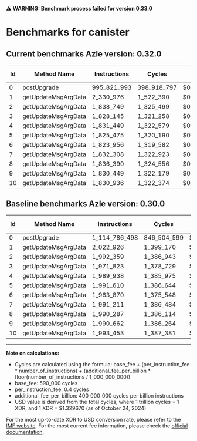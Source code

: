 ⚠️ **WARNING: Benchmark process failed for version 0.33.0**

# Benchmarks for canister

## Current benchmarks Azle version: 0.32.0

| Id  | Method Name         | Instructions | Cycles      | USD           | USD/Million Calls | Change                                  |
| --- | ------------------- | ------------ | ----------- | ------------- | ----------------- | --------------------------------------- |
| 0   | postUpgrade         | 995_821_993  | 398_918_797 | $0.0005304304 | $530.43           | <font color="green">-118_964_505</font> |
| 1   | getUpdateMsgArgData | 2_330_976    | 1_522_390   | $0.0000020243 | $2.02             | <font color="red">+308_050</font>       |
| 2   | getUpdateMsgArgData | 1_838_749    | 1_325_499   | $0.0000017625 | $1.76             | <font color="green">-153_610</font>     |
| 3   | getUpdateMsgArgData | 1_828_145    | 1_321_258   | $0.0000017568 | $1.75             | <font color="green">-143_678</font>     |
| 4   | getUpdateMsgArgData | 1_831_449    | 1_322_579   | $0.0000017586 | $1.75             | <font color="green">-158_489</font>     |
| 5   | getUpdateMsgArgData | 1_825_475    | 1_320_190   | $0.0000017554 | $1.75             | <font color="green">-166_135</font>     |
| 6   | getUpdateMsgArgData | 1_823_956    | 1_319_582   | $0.0000017546 | $1.75             | <font color="green">-139_914</font>     |
| 7   | getUpdateMsgArgData | 1_832_308    | 1_322_923   | $0.0000017591 | $1.75             | <font color="green">-158_903</font>     |
| 8   | getUpdateMsgArgData | 1_836_390    | 1_324_556   | $0.0000017612 | $1.76             | <font color="green">-153_897</font>     |
| 9   | getUpdateMsgArgData | 1_830_449    | 1_322_179   | $0.0000017581 | $1.75             | <font color="green">-160_213</font>     |
| 10  | getUpdateMsgArgData | 1_830_936    | 1_322_374   | $0.0000017583 | $1.75             | <font color="green">-162_517</font>     |

## Baseline benchmarks Azle version: 0.30.0

| Id  | Method Name         | Instructions  | Cycles      | USD           | USD/Million Calls |
| --- | ------------------- | ------------- | ----------- | ------------- | ----------------- |
| 0   | postUpgrade         | 1_114_786_498 | 846_504_599 | $0.0011255718 | $1_125.57         |
| 1   | getUpdateMsgArgData | 2_022_926     | 1_399_170   | $0.0000018604 | $1.86             |
| 2   | getUpdateMsgArgData | 1_992_359     | 1_386_943   | $0.0000018442 | $1.84             |
| 3   | getUpdateMsgArgData | 1_971_823     | 1_378_729   | $0.0000018333 | $1.83             |
| 4   | getUpdateMsgArgData | 1_989_938     | 1_385_975   | $0.0000018429 | $1.84             |
| 5   | getUpdateMsgArgData | 1_991_610     | 1_386_644   | $0.0000018438 | $1.84             |
| 6   | getUpdateMsgArgData | 1_963_870     | 1_375_548   | $0.0000018290 | $1.82             |
| 7   | getUpdateMsgArgData | 1_991_211     | 1_386_484   | $0.0000018436 | $1.84             |
| 8   | getUpdateMsgArgData | 1_990_287     | 1_386_114   | $0.0000018431 | $1.84             |
| 9   | getUpdateMsgArgData | 1_990_662     | 1_386_264   | $0.0000018433 | $1.84             |
| 10  | getUpdateMsgArgData | 1_993_453     | 1_387_381   | $0.0000018448 | $1.84             |

---

**Note on calculations:**

- Cycles are calculated using the formula: base_fee + (per_instruction_fee \* number_of_instructions) + (additional_fee_per_billion \* floor(number_of_instructions / 1_000_000_000))
- base_fee: 590_000 cycles
- per_instruction_fee: 0.4 cycles
- additional_fee_per_billion: 400_000_000 cycles per billion instructions
- USD value is derived from the total cycles, where 1 trillion cycles = 1 XDR, and 1 XDR = $1.329670 (as of October 24, 2024)

For the most up-to-date XDR to USD conversion rate, please refer to the [IMF website](https://www.imf.org/external/np/fin/data/rms_sdrv.aspx).
For the most current fee information, please check the [official documentation](https://internetcomputer.org/docs/current/developer-docs/gas-cost#execution).
